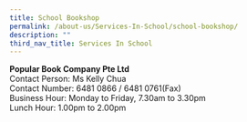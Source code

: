```yaml
---
title: School Bookshop
permalink: /about-us/Services-In-School/school-bookshop/
description: ""
third_nav_title: Services In School
---
```





**Popular Book Company Pte Ltd**
<br>Contact Person: Ms Kelly Chua
<br>Contact Number: 6481 0866 / 6481 0761(Fax)
<br>Business Hour: Monday to Friday, 7.30am to 3.30pm
<br>Lunch Hour: 1.00pm to 2.00pm